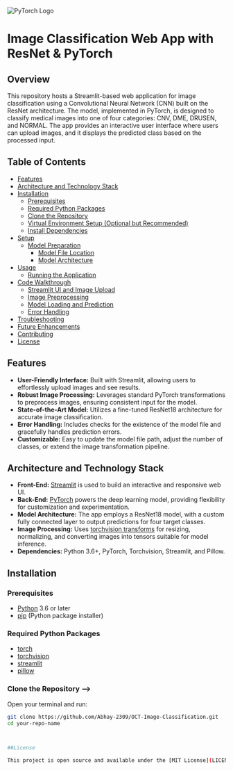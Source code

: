 ![PyTorch Logo](https://github.com/pytorch/pytorch/raw/main/docs/source/_static/img/pytorch-logo-dark.png)

# Image Classification Web App with ResNet & PyTorch

## Overview

This repository hosts a Streamlit-based web application for image classification using a Convolutional Neural Network (CNN) built on the ResNet architecture. The model, implemented in PyTorch, is designed to classify medical images into one of four categories: CNV, DME, DRUSEN, and NORMAL. The app provides an interactive user interface where users can upload images, and it displays the predicted class based on the processed input.

## Table of Contents

  - [Features](#features)
  - [Architecture and Technology Stack](#architecture-and-technology-stack)
  - [Installation](#installation)
      - [Prerequisites](#prerequisites)
      - [Required Python Packages](#required-python-packages)
      - [Clone the Repository](#clone-the-repository)
      - [Virtual Environment Setup (Optional but Recommended)](#virtual-environment-setup-optional-but-recommended)
      - [Install Dependencies](#install-dependencies)
  - [Setup](#setup)
      - [Model Preparation](#model-preparation)
          - [Model File Location](#model-file-location)
          - [Model Architecture](#model-architecture)
  - [Usage](#usage)
      - [Running the Application](#running-the-application)
  - [Code Walkthrough](#code-walkthrough)
      - [Streamlit UI and Image Upload](#streamlit-ui-and-image-upload)
      - [Image Preprocessing](#image-preprocessing)
      - [Model Loading and Prediction](#model-loading-and-prediction)
      - [Error Handling](#error-handling)
  - [Troubleshooting](#troubleshooting)
  - [Future Enhancements](#future-enhancements)
  - [Contributing](#contributing)
  - [License](#license)

## Features

  * **User-Friendly Interface:** Built with Streamlit, allowing users to effortlessly upload images and see results.
  * **Robust Image Processing:** Leverages standard PyTorch transformations to preprocess images, ensuring consistent input for the model.
  * **State-of-the-Art Model:** Utilizes a fine-tuned ResNet18 architecture for accurate image classification.
  * **Error Handling:** Includes checks for the existence of the model file and gracefully handles prediction errors.
  * **Customizable:** Easy to update the model file path, adjust the number of classes, or extend the image transformation pipeline.

## Architecture and Technology Stack

  * **Front-End:** [Streamlit](https://streamlit.io/) is used to build an interactive and responsive web UI.
  * **Back-End:** [PyTorch](https://pytorch.org/) powers the deep learning model, providing flexibility for customization and experimentation.
  * **Model Architecture:** The app employs a ResNet18 model, with a custom fully connected layer to output predictions for four target classes.
  * **Image Processing:** Uses [torchvision transforms](https://pytorch.org/vision/stable/transforms.html) for resizing, normalizing, and converting images into tensors suitable for model inference.
  * **Dependencies:** Python 3.6+, PyTorch, Torchvision, Streamlit, and Pillow.

## Installation

### Prerequisites

  * [Python](https://www.python.org/) 3.6 or later
  * [pip](https://pip.pypa.io/en/stable/) (Python package installer)

### Required Python Packages

  * [torch](https://pytorch.org/)
  * [torchvision](https://pytorch.org/vision/stable/)
  * [streamlit](https://streamlit.io/)
  * [pillow](https://pypi.org/project/Pillow/)

### Clone the Repository -->

Open your terminal and run:

```bash
git clone https://github.com/Abhay-2309/OCT-Image-Classification.git
cd your-repo-name



##License

This project is open source and available under the [MIT License](LICENSE). Feel free to use, modify, and distribute the code as per the terms of the license.


